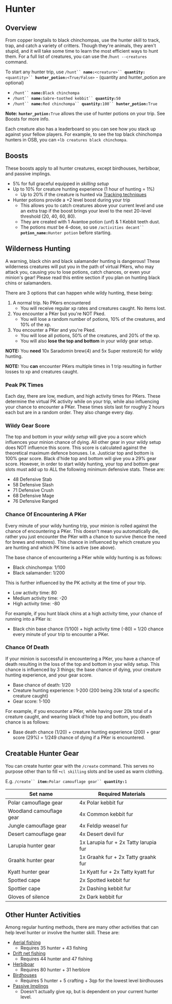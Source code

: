 # Hunter

## Overview

From copper longtails to black chinchompas, use the hunter skill to track, trap, and catch a variety of critters. Though they're animals, they aren't stupid, and it will take some time to learn the most efficient ways to hunt them. For a full list of creatures, you can use the /`hunt --creatures` command.

To start any hunter trip, use `/hunt`` `**`name:`**`<creature>`` `**`quantity:`**`<quantity>`` `**`hunter_potion:`**`<True/False>` - (quantity and hunter\_potion are optional)

* `/hunt`` `**`name:`**`Black chinchompa`
* `/hunt`` `**`name:`**`Sabre-toothed kebbit`` `**`quantity:`**`50`
* `/hunt`` `**`name:`**`Red chinchompa`` `**`quantity:`**`100`` `**`hunter_potion:`**`True`

**Note:** **`hunter_potion:`**`True` allows the use of hunter potions on your trip. See Boosts for more info.

Each creature also has a leaderboard so you can see how you stack up against your fellow players. For example, to see the top black chinchompa hunters in OSB, you can `+lb creatures black chinchompa`.

## Boosts

These boosts apply to all hunter creatures, except birdhouses, herbiboar, and passive implings.

* 5% for full graceful equipped in _skilling setup_
* Up to 10% for creature hunting experience (1 hour of hunting = 1%)
  * Up to 20% if the creature is hunted via [Tracking techniques](https://oldschool.runescape.wiki/w/Tracking)
* Hunter potions provide a +2 level boost during your trip
  * This allows you to catch creatures above your current level and use an extra trap if the boost brings your level to the next 20-level threshold (20, 40, 60, 80).
  * They are created with 1 Avantoe potion (unf) & 1 Kebbit teeth dust.
  * The potions _must_ be 4-dose, so use `/activities decant`` `**`potion_name:`**`Hunter potion` before starting.

## Wilderness Hunting

A warning, black chin and black salamander hunting is dangerous! These wilderness creatures will put you in the path of virtual PKers, who may attack you, causing you to lose potions, catch chances, or even your minion's gear! Please read this entire section if you plan on hunting black chins or salamanders.

There are 3 options that can happen while wildy hunting, these being:

1. A normal trip. No PKers encountered
   * You will receive regular xp rates and creatures caught. No items lost.
2. You encounter a PKer but you're NOT Pked.
   * You will lose a random number of potions, 10% of the creatures, and 10% of the xp.
3. You encounter a PKer and you're Pked.
   * You will lose all potions, 50% of the creatures, and 20% of the xp.
   * You will also **lose the top and bottom** in your wildy gear setup.

**NOTE:** You **need** 10x Saradomin brew(4) and 5x Super restore(4) for wildy hunting.

**NOTE:** You **can** encounter PKers multiple times in 1 trip resulting in further losses to xp and creatures caught.

### Peak PK Times

Each day, there are low, medium, and high activity times for PKers. These determine the virtual PK activity while on your trip, while also influencing your chance to encounter a PKer. These times slots last for roughly 2 hours each but are in a random order. They also change every day.

### Wildy Gear Score

The top and bottom in your _wildy setup_ will give you a score which influences your minion chance of dying. All other gear in your wildy setup does NOT influence this score. This score is calculated against the theoretical maximum defence bonuses. I.e. Justiciar top and bottom is 100% gear score. Black d'hide top and bottom will give you a 29% gear score. However, in order to start wildy hunting, your top and bottom gear slots must add up to ALL the following minimum defensive stats. These are:

* 48 Defensive Stab
* 58 Defensive Slash
* 71 Defensive Crush
* 68 Defensive Mage
* 76 Defensive Ranged

### Chance Of Encountering A PKer

Every minute of your wildy hunting trip, your minion is rolled against the chance of encountering a PKer. This doesn't mean you automatically die, rather you just encounter the PKer with a chance to survive (hence the need for brews and restores). This chance in influenced by which creature you are hunting and which PK time is active (see above).

The base chance of encountering a PKer while wildy hunting is as follows:

* Black chinchompa: 1/100
* Black salamander: 1/200

This is further influenced by the PK activity at the time of your trip.

* Low activity time: 80
* Medium activity time: -20
* High activity time: -80

For example, if you hunt black chins at a high activity time, your chance of running into a PKer is:

* Black chin base chance (1/100) + high activity time (-80) = 1/20 chance every minute of your trip to encounter a PKer.

### Chance Of Death

If your minion is successful in encountering a PKer, you have a chance of death resulting in the loss of the top and bottom in your wildy setup. This chance is influenced by 3 things; the base chance of dying, your creature hunting experience, and your gear score.

* Base chance of death: 1/20
* Creature hunting experience: 1-200 (200 being 20k total of a specific creature caught)
* Gear score: 1-100

For example, if you encounter a PKer, while having over 20k total of a creature caught, and wearing black d'hide top and bottom, you death chance is as follows:

* Base death chance (1/20) + creature hunting experience (200) + gear score (29%) = 1/249 chance of dying if a PKer is encountered.

## Creatable Hunter Gear

You can create hunter gear with the `/create` command. This serves no purpose other than to fill `+cl skilling` slots and be used as warm clothing.

E.g. `/create`` `**`item:`**`Polar camouflage gear`` `**`quantity:`**`1`

| **Set name**             | **Required Materials**                |
| ------------------------ | ------------------------------------- |
| Polar camouflage gear    | 4x Polar kebbit fur                   |
| Woodland camouflage gear | 4x Common kebbit fur                  |
| Jungle camouflage gear   | 4x Feldip weasel fur                  |
| Desert camouflage gear   | 4x Desert devil fur                   |
| Larupia hunter gear      | 1x Larupia fur + 2x Tatty larupia fur |
| Graahk hunter gear       | 1x Graahk fur + 2x Tatty graahk fur   |
| Kyatt hunter gear        | 1x Kyatt fur + 2x Tatty kyatt fur     |
| Spotted cape             | 2x Spotted kebbit fur                 |
| Spottier cape            | 2x Dashing kebbit fur                 |
| Gloves of silence        | 2x Dark kebbit fur                    |

## Other Hunter Activities

Among regular hunting methods, there are many other activities that can help level hunter or involve the hunter skill. These are:

* [Aerial fishing](https://wiki.oldschool.gg/skills/fishing/aerial-fishing)
  * Requires 35 hunter + 43 fishing
* [Drift net fishing](../fishing/drift-net-fishing.md)
  * Requires 44 hunter and 47 fishing
* [Herbiboar](https://wiki.oldschool.gg/skills/hunter/herbiboar)
  * Requires 80 hunter + 31 herblore
* [Birdhouses](https://wiki.oldschool.gg/skills/hunter/birdhouses)
  * Requires 5 hunter + 5 crafting + 3qp for the lowest level birdhouses
* [Passive Implings](https://wiki.oldschool.gg/skills/hunter/passive-implings)
  * Doesn't actually give xp, but is dependent on your current hunter level.
